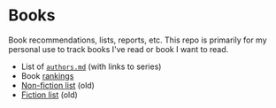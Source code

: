 # Books

Book recommendations, lists, reports, etc. This repo is primarily for my personal use to track books I've read or book I want to read.

- List of [`authors.md`](./authors.md) (with links to series)
- Book [rankings](./rankings.md)
- [Non-fiction list](./non-fiction/old-list.md) (old)
- [Fiction list](./fiction/old-list.md) (old)
